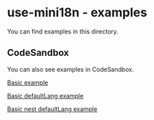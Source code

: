 # use-mini18n - examples

You can find examples in this directory.

## CodeSandbox

You can also see examples in CodeSandbox.

[Basic example](https://codesandbox.io/s/gracious-bhaskara-zbke5)

[Basic defaultLang example](https://codesandbox.io/s/use-mini18n-basic-defaultlang-example-i2c3h)

[Basic nest defaultLang example](https://codesandbox.io/s/use-mini18n-basic-defaultlang-nest-example-2n6mj?file=/src/index.js)
